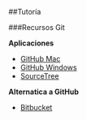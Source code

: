##Tutoría

###Recursos Git

**Aplicaciones**
* [GitHub Mac](https://mac.github.com/)
* [GitHub Windows](https://windows.github.com/)
* [SourceTree](https://www.sourcetreeapp.com/)

**Alternatica a GitHub**
* [Bitbucket](https://bitbucket.org/)
